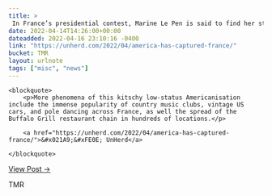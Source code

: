 ```yaml
---
title: > 
 In France’s presidential contest, Marine Le Pen is said to find her strongest support in places that embrace middle-brow Americana
date: 2022-04-14T14:26:00+00:00
dateadded: 2022-04-16 23:10:16 -0400
link: "https://unherd.com/2022/04/america-has-captured-france/"
bucket: TMR
layout: urlnote
tags: ["misc", "news"]
--- 
```




  
    
  

  
    <blockquote>
        <p>More phenomena of this kitschy low-status Americanisation include the immense popularity of country music clubs, vintage US cars, and pole dancing across France, as well the spread of the Buffalo Grill restaurant chain in hundreds of locations.</p>
        
        <a href="https://unherd.com/2022/04/america-has-captured-france/">&#x021A9;&#xFE0E; UnHerd</a>
        
    </blockquote>
  
  <p><a href="https://themorningnews.org/p/marine-le-pen-finds-support-in-places-that-embrace-middle-brow-americana">View Post &rarr;</a></p>



 <!-- end excerpt --> 
<div class='bucket'><a class='internal-link' src='_notes/buckets/TMR'>TMR</a></div> 

